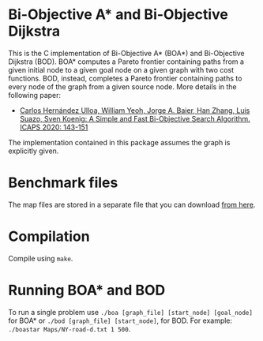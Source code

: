 # Bi-Objective A* and Bi-Objective Dijkstra

This is the C implementation of Bi-Objective A* (BOA*) and Bi-Objective Dijkstra (BOD). BOA* computes a Pareto frontier containing paths from a given initial node to a given goal node on a given graph with two cost functions. BOD, instead, completes a Pareto frontier containing paths to every node of the graph from a given source node. More details in the following paper:

* [Carlos Hernández Ulloa, William Yeoh, Jorge A. Baier, Han Zhang, Luis Suazo, Sven Koenig:
A Simple and Fast Bi-Objective Search Algorithm. ICAPS 2020: 143-151](https://ojs.aaai.org//index.php/ICAPS/article/view/6655)

The implementation contained in this package assumes the graph is explicitly given.

# Benchmark files

The map files are stored in a separate file that you can download [from here](https://drive.google.com/file/d/1n95JsiNVCwHpQvu9kWLAlPyOUFkw9_jP/view?usp=sharing).

# Compilation

Compile using `make`.

# Running BOA* and BOD

To run a single problem use  `./boa [graph_file] [start_node] [goal_node]` for BOA* or `./bod [graph_file] [start_node]`, for BOD. For example: `./boastar Maps/NY-road-d.txt 1 500`. 
